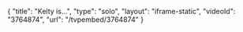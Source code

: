 {
    "title": "Kelty is...",
    "type": "solo",
    "layout": "iframe-static",
    "videoId": "3764874",
    "url": "\/tvpembed\/3764874"
}